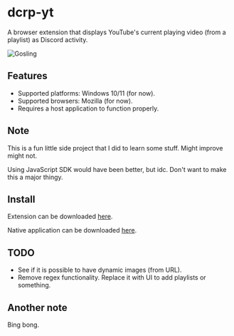 # dcrp-yt
A browser extension that displays YouTube's current playing video (from a playlist) as Discord activity.

![Gosling](https://i.pinimg.com/originals/5e/78/08/5e78080e3427ec11e4a2c5f132fbf1f9.gif)

## Features
- Supported platforms: Windows 10/11 (for now).
- Supported browsers: Mozilla (for now).
- Requires a host application to function properly.

## Note
This is a fun little side project that I did to learn some stuff. Might improve might not.

Using JavaScript SDK would have been better, but idc. Don't want to make this a major thingy.

## Install
Extension can be downloaded [here](https://addons.mozilla.org/firefox/downloads/file/4428655/c4e7220360094013b2a9-1.0.3.xpi).

Native application can be downloaded [here](https://github.com/martynasmuizys/dcrp-yt/releases/latest).

## TODO
- See if it is possible to have dynamic images (from URL).
- Remove regex functionality. Replace it with UI to add playlists or something.

## Another note
Bing bong.
